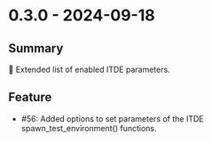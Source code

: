 # 0.3.0 - 2024-09-18

## Summary

🚀 Extended list of enabled ITDE parameters.

## Feature

* #56: Added options to set parameters of the ITDE spawn_test_environment() functions.
